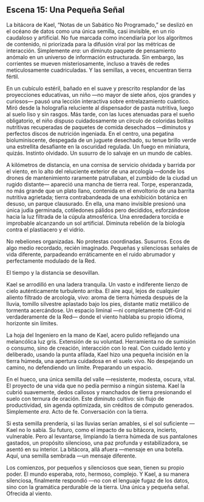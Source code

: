 ## Escena 15: Una Pequeña Señal

La bitácora de Kael, “Notas de un Sabático No Programado,” se deslizó en el océano de datos como una única semilla, casi invisible, en un río caudaloso y artificial. No fue marcada como incendiaria por los algoritmos de contenido, ni priorizada para la difusión viral por las métricas de interacción. Simplemente *era*: un diminuto paquete de pensamiento anómalo en un universo de información estructurada. Sin embargo, las corrientes se mueven misteriosamente, incluso a través de redes meticulosamente cuadriculadas. Y las semillas, a veces, encuentran tierra fértil.

En un cubículo estéril, bañado en el suave y prescrito resplandor de las proyecciones educativas, un niño —no mayor de siete años, ojos grandes y curiosos— pausó una lección interactiva sobre entrelazamiento cuántico. Miró desde la holografía reluciente al dispensador de pasta nutritiva, luego al suelo liso y sin rasgos. Más tarde, con las luces atenuadas para el sueño obligatorio, el niño dispuso cuidadosamente un círculo de coloridas bolitas nutritivas recuperadas de paquetes de comida desechados —diminutos y perfectos discos de nutrición ingeniada. En el centro, una pegatina bioluminiscente, despegada de un juguete desechado, su tenue brillo verde una estrellita desafiante en la oscuridad regulada. Un fuego en miniatura, quizás. Instinto olvidado. Un susurro de lo salvaje en un mundo de cables.

A kilómetros de distancia, en una cornisa de servicio olvidada y barrida por el viento, en lo alto del reluciente exterior de una arcología —donde los drones de mantenimiento raramente patrullaban, el zumbido de la ciudad un rugido distante— apareció una mancha de tierra real. Torpe, esperanzada, no más grande que un plato llano, contenida en el envoltorio de una barrita nutritiva agrietada; tierra contrabandeada de una exhibición botánica en desuso, un parque clausurado. En ella, una mano invisible presionó una única judía germinada, cotiledones pálidos pero decididos, esforzándose hacia la luz filtrada de la cúpula atmosférica. Una enredadera torcida e improbable alcanzando un sol artificial. Diminuta rebelión de la biología contra el plastiacero y el vidrio.

No rebeliones organizadas. No protestas coordinadas. Susurros. Ecos de algo medio recordado, recién imaginado. Pequeñas y silenciosas señales de vida diferente, parpadeando erráticamente en el ruido abrumador y perfectamente modulado de la Red.

El tiempo y la distancia se desovillan.

Kael se arrodilló en una ladera tranquila. Un vasto e indiferente lienzo de cielo auténticamente turbulento arriba. El aire aquí, lejos de cualquier aliento filtrado de arcología, vivo: aroma de tierra húmeda después de la lluvia, tomillo silvestre aplastado bajo los pies, distante matiz metálico de tormenta acercándose. Un espacio liminal —ni completamente Off-Grid ni verdaderamente de la Red— donde el viento hablaba su propio idioma, horizonte sin límites.

La hoja del Ingeniero en la mano de Kael, acero pulido reflejando una melancólica luz gris. Extensión de su voluntad. Herramienta no de sumisión o consumo, sino de creación, interacción con lo real. Con cuidado lento y deliberado, usando la punta afilada, Kael hizo una pequeña incisión en la tierra húmeda, una apertura cuidadosa en el suelo vivo. No despejando un camino, no defendiendo un límite. Preparando un espacio.

En el hueco, una única semilla del valle —resistente, modesta, oscura, vital. El proyecto de una vida que no pedía permiso a ningún sistema. Kael la cubrió suavemente, dedos callosos y manchados de tierra presionando el suelo con ternura de oración. Este diminuto cultivo: sin flujo de productividad, sin agenda optimizada, sin créditos de cómputo generados. Simplemente *era*. Acto de fe. Conversación con la tierra.

Si esta semilla prendería, si las lluvias serían amables, si el sol suficiente —Kael no lo sabía. Su futuro, como el impacto de su bitácora, incierto, vulnerable. Pero al levantarse, limpiando la tierra húmeda de sus pantalones gastados, un propósito silencioso, una paz profunda y estabilizadora, se asentó en su interior. La bitácora, allá afuera —mensaje en una botella. Aquí, una semilla sembrada —un mensaje diferente.

Los comienzos, por pequeños y silenciosos que sean, tienen su propio poder. El mundo esperaba, roto, hermoso, complejo. Y Kael, a su manera silenciosa, finalmente respondió —no con el lenguaje fugaz de los datos, sino con la gramática perdurable de la tierra.
Una única y pequeña señal.
Ofrecida al viento.
